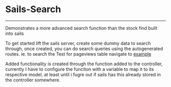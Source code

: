 # Sails-Search
---
Demonstrates a more advanced search function than the stock find built into sails

To get started lift the sails server, create some dummy data to search through, once created, you can do search queries
using the autogenerated routes.  ie. to search the Test for pageviews table navigate to [example](http://localhost/test/search?PageView=0)

Added functionality is created through the function added to the controller, currently I have to configure the funciton with a variable to map it to its respective model, at least until i fugre out if sails has this already stored in the controller somewhere.

